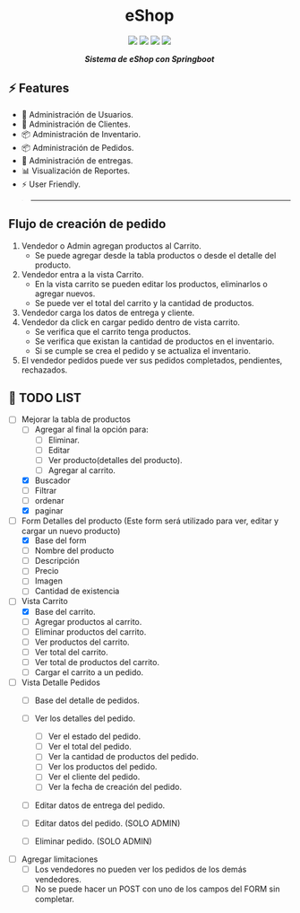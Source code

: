 <h1 style="text-align: center;">eShop</h1>

<p align="center">
    <img src="https://img.shields.io/static/v1?label=dev&message=Mijhael Samaniego&color=red&style=for-the-badge&logo=Moo&logoColor=red&link=https://github.com/seb5433//left?">
    <img src="https://img.shields.io/static/v1?label=dev&message=Sebastian Alvarez&color=informational&style=for-the-badge&logo=Bitwarden&logoColor=informational&link=https://github.com/seb5433//left?">
    <img src="https://img.shields.io/static/v1?label=dev&message=Esteban Fernandez&color=red&style=for-the-badge&logo=AdGuard&logoColor=red&link=https://github.com/seb5433//left?">
    <img src="https://img.shields.io/static/v1?label=Actual version&message=V0&color=green&style=for-the-badge&logo=Astro&logoColor=green">
</p>

<h5 align="center" style="margin: 0 auto 0 auto;">Sistema de eShop con Springboot</h5>

## ⚡ Features 
- 👥 Administración de Usuarios.
- 👥 Administración de Clientes.
- 📦 Administración de Inventario.
- 📦 Administración de Pedidos.
- 📍  Administración de entregas.
- 📊 Visualización de Reportes.
- ⚡ User Friendly.
> ----

## Flujo de creación de pedido
1. Vendedor o Admin agregan productos al Carrito.
    - Se puede agregar desde la tabla productos o desde el detalle del producto.
1. Vendedor entra a la vista Carrito.
    - En la vista carrito se pueden editar los productos, eliminarlos o agregar nuevos.
    - Se puede ver el total del carrito y la cantidad de productos.
1. Vendedor carga los datos de entrega y cliente.
1. Vendedor da click en cargar pedido dentro de vista carrito.
    - Se verifica que el carrito tenga productos.
    - Se verifica que existan la cantidad de productos en el inventario.
    - Si se cumple se crea el pedido y se actualiza el inventario.
3. El vendedor pedidos puede ver sus pedidos completados, pendientes,  rechazados.


## 📝 TODO LIST

- [ ] Mejorar la tabla de productos
    - [ ] Agregar al final la opción para:
        - [ ] Eliminar.
        - [ ] Editar
        - [ ] Ver producto(detalles del producto).
        - [ ] Agregar al carrito.
    - [x] Buscador
    - [ ] Filtrar
    - [ ] ordenar
    - [x] paginar

- [ ] Form Detalles del producto (Este form será utilizado para ver, editar y cargar un nuevo producto)
    - [x] Base del form
    - [ ] Nombre del producto
    - [ ] Descripción
    - [ ] Precio
    - [ ] Imagen
    - [ ] Cantidad de existencia
    
- [ ] Vista Carrito
    - [x] Base del carrito.
    - [ ] Agregar productos al carrito.
    - [ ] Eliminar productos del carrito.
    - [ ] Ver productos del carrito.
    - [ ] Ver total del carrito.
    - [ ] Ver total de productos del carrito.
    - [ ] Cargar el carrito a un pedido.

- [ ] Vista Detalle Pedidos
    - [ ] Base del detalle de pedidos.
    - [ ] Ver los detalles del pedido.
        - [ ] Ver el estado del pedido.
        - [ ] Ver el total del pedido.
        - [ ] Ver la cantidad de productos del pedido.
        - [ ] Ver los productos del pedido.
        - [ ] Ver el cliente del pedido.
        - [ ] Ver la fecha de creación del pedido.
    - [ ] Editar datos de entrega del pedido.
    - [ ] Editar datos del pedido. (SOLO ADMIN)
    - [ ] Eliminar pedido. (SOLO ADMIN)


- [ ] Agregar limitaciones
    - [ ] Los vendedores no pueden ver los pedidos de los demás vendedores.
    - [ ] No se puede hacer un POST con uno de los campos del FORM sin completar.

